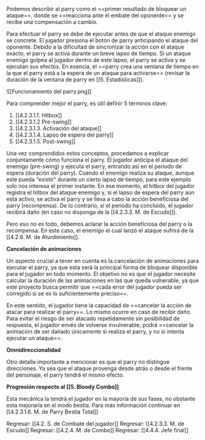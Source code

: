 
Podemos describir al parry como el ==primer resultado de bloquear un ataque==, donde se ==reacciona ante el embate del oponente== y se recibe una compensación a cambio.

Para efectuar el parry se debe de ejecutar antes de que el ataque enemigo se concrete. El jugador presiona el botón de parry anticipando el ataque del oponente. Debido a la dificultad de sincronizar la acción con el ataque exacto, el parry se activa durante un breve lapso de tiempo. Si un ataque enemigo golpea al jugador dentro de este lapso, el parry se activa y se ejecutan sus efectos. En esencia, el ==parry crea una ventana de tiempo en la que el parry está a la espera de un ataque para activarse== (revisar la duración de la ventana de parry en [[5. Estadísticas]]).

![[Funcionamiento del parry.png]]


Para comprender mejor el parry, es útil definir 5 términos clave:

1. [[4.2.3.1.1. Hitbox]]
2. [[4.2.3.1.2 Pre-swing]]
3. [[4.2.3.1.3. Activación del ataque]]
4. [[4.2.3.1.4. Lapso de espera del parry]]
5. [[4.2.3.1.5. Post-swing]]

Una vez comprendidos estos conceptos, procedamos a explicar conjuntamente cómo funciona el parry. El jugador anticipa el ataque del enemigo (pre-swing) y ejecuta el parry, entrando así en el periodo de espera (duración del parry). Cuando el enemigo realiza su ataque, aunque este pueda "existir" durante un cierto lapso de tiempo, para este ejemplo solo nos interesa el primer instante. En ese momento, el hitbox del jugador registra el hitbox del ataque enemigo y, si el lapso de espera del parry aún está activo, se activa el parry y se lleva a cabo la acción beneficiosa del parry (recompensa). De lo contrario, si el periodo ha concluido, el jugador recibirá daño (en caso no disponga de la [[4.2.3.3. M. de Escudo]]).

Pero eso no es todo, debemos aclarar la acción beneficiosa del parry o la recompensa. En este caso, el enemigo el cual lanzó el ataque sufrirá de la [[4.2.6. M. de Aturdimiento]].

**Cancelación de animaciones**

Un aspecto crucial a tener en cuenta es la cancelación de animaciones para ejecutar el parry, ya que esta será la principal forma de bloquear disponible para el jugador en todo momento. El objetivo no es que el jugador necesite calcular la duración de las animaciones en las que queda vulnerable, ya que este proyecto busca permitir que ==cada error del jugador pueda ser corregido si se es lo suficientemente preciso==.

En este sentido, el jugador tiene la capacidad de ==cancelar la acción de atacar para realizar el parry==. Lo mismo ocurre en caso de recibir daño. Para evitar el riesgo de ser atacado repetidamente sin posibilidad de respuesta, el jugador envés de volverse invulnerable, podrá ==cancelar la animación de ser dañado únicamente si realiza el parry, y no si intenta ejecutar un ataque==.

**Omnidireccionalidad**

Otro detalle importante a mencionar es que el parry no distingue direcciones. Ya sea que el ataque provenga desde atrás o desde el frente del personaje, el parry tendrá el mismo efecto.

**Progresión respecto al [[5. Bloody Combo]]**

Esta mecánica la tendrá el jugador en la mayoría de sus fases, no obstante esta mejoraría en el modo bestia. Para más información continuar en [[4.2.3.1.6. M. de Parry Bestia Total]]


Regresar: [[4.2. S. de Combate del jugador]]
Regresar: [[4.2.3.3. M. de Escudo]]
Regresar: [[4.2.4. M. de Combo]]
Regresar: [[4.4.4. Jefe final]]